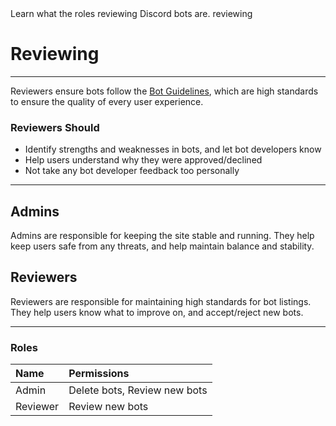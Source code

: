 <title>Reviewing</title>
<description>Learn what the roles reviewing Discord bots are.</description>
<url>reviewing</url>

# Reviewing

---

Reviewers ensure bots follow the [Bot Guidelines](/guidelines), which are high standards to ensure the quality of every user experience.

### Reviewers Should
- Identify strengths and weaknesses in bots, and let bot developers know
- Help users understand why they were approved/declined
- Not take any bot developer feedback too personally

---

## Admins
Admins are responsible for keeping the site stable and running.
They help keep users safe from any threats, and help maintain balance and stability.

## Reviewers
Reviewers are responsible for maintaining high standards for bot listings.
They help users know what to improve on, and accept/reject new bots.

---

### Roles

Name | Permissions
:----|:-----------
Admin | Delete bots, Review new bots
Reviewer | Review new bots